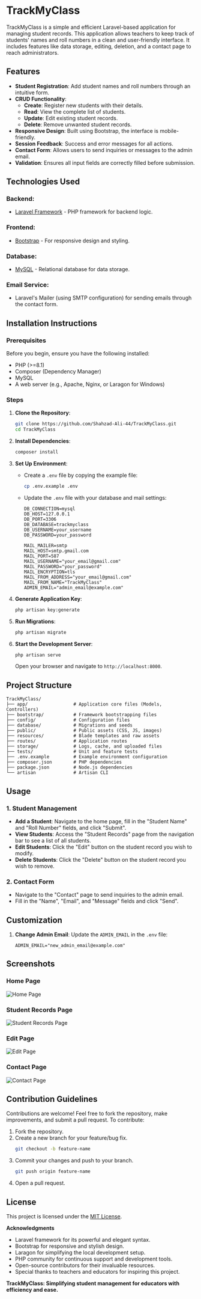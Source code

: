 # TrackMyClass

TrackMyClass is a simple and efficient Laravel-based application for managing student records. This application allows teachers to keep track of students' names and roll numbers in a clean and user-friendly interface. It includes features like data storage, editing, deletion, and a contact page to reach administrators.



## Features

- **Student Registration**: Add student names and roll numbers through an intuitive form.
- **CRUD Functionality**:
  - **Create**: Register new students with their details.
  - **Read**: View the complete list of students.
  - **Update**: Edit existing student records.
  - **Delete**: Remove unwanted student records.
- **Responsive Design**: Built using Bootstrap, the interface is mobile-friendly.
- **Session Feedback**: Success and error messages for all actions.
- **Contact Form**: Allows users to send inquiries or messages to the admin email.
- **Validation**: Ensures all input fields are correctly filled before submission.



## Technologies Used

### Backend:
- [Laravel Framework](https://laravel.com/) - PHP framework for backend logic.

### Frontend:
- [Bootstrap](https://getbootstrap.com/) - For responsive design and styling.

### Database:
- [MySQL](https://www.mysql.com/) - Relational database for data storage.

### Email Service:
- Laravel's Mailer (using SMTP configuration) for sending emails through the contact form.



## Installation Instructions

### Prerequisites

Before you begin, ensure you have the following installed:
- PHP (>=8.1)
- Composer (Dependency Manager)
- MySQL
- A web server (e.g., Apache, Nginx, or Laragon for Windows)

### Steps

1. **Clone the Repository**:
   ```bash
   git clone https://github.com/Shahzad-Ali-44/TrackMyClass.git
   cd TrackMyClass
   ```

2. **Install Dependencies**:
   ```bash
   composer install
   ```

3. **Set Up Environment**:
   - Create a `.env` file by copying the example file:
     ```bash
     cp .env.example .env
     ```
   - Update the `.env` file with your database and mail settings:
     ```env
     DB_CONNECTION=mysql
     DB_HOST=127.0.0.1
     DB_PORT=3306
     DB_DATABASE=trackmyclass
     DB_USERNAME=your_username
     DB_PASSWORD=your_password

     MAIL_MAILER=smtp
     MAIL_HOST=smtp.gmail.com
     MAIL_PORT=587
     MAIL_USERNAME="your_email@gmail.com"
     MAIL_PASSWORD="your_password"
     MAIL_ENCRYPTION=tls
     MAIL_FROM_ADDRESS="your_email@gmail.com"
     MAIL_FROM_NAME="TrackMyClass"
     ADMIN_EMAIL="admin_email@example.com"
     ```

4. **Generate Application Key**:
   ```bash
   php artisan key:generate
   ```

5. **Run Migrations**:
   ```bash
   php artisan migrate
   ```

6. **Start the Development Server**:
   ```bash
   php artisan serve
   ```
   Open your browser and navigate to `http://localhost:8000`.



## Project Structure

```plaintext
TrackMyClass/
├── app/                 # Application core files (Models, Controllers)
├── bootstrap/           # Framework bootstrapping files
├── config/              # Configuration files
├── database/            # Migrations and seeds
├── public/              # Public assets (CSS, JS, images)
├── resources/           # Blade templates and raw assets
├── routes/              # Application routes
├── storage/             # Logs, cache, and uploaded files
├── tests/               # Unit and feature tests
├── .env.example         # Example environment configuration
├── composer.json        # PHP dependencies
├── package.json         # Node.js dependencies
└── artisan              # Artisan CLI
```



## Usage

### 1. **Student Management**
- **Add a Student**: Navigate to the home page, fill in the "Student Name" and "Roll Number" fields, and click "Submit".
- **View Students**: Access the "Student Records" page from the navigation bar to see a list of all students.
- **Edit Students**: Click the "Edit" button on the student record you wish to modify.
- **Delete Students**: Click the "Delete" button on the student record you wish to remove.

### 2. **Contact Form**
- Navigate to the "Contact" page to send inquiries to the admin email.
- Fill in the "Name", "Email", and "Message" fields and click "Send".


## Customization

1. **Change Admin Email**:
   Update the `ADMIN_EMAIL` in the `.env` file:
   ```env
   ADMIN_EMAIL="new_admin_email@example.com"
   ```


## Screenshots

### Home Page
![Home Page](public/screenshots/homepage.png)

### Student Records Page
![Student Records Page](public/screenshots/studentrecords.png)

### Edit Page
![Edit Page](public/screenshots/editpage.png)

### Contact Page
![Contact Page](public/screenshots/contactpage.png)



## Contribution Guidelines

Contributions are welcome! Feel free to fork the repository, make improvements, and submit a pull request. To contribute:
1. Fork the repository.
2. Create a new branch for your feature/bug fix.
   ```bash
   git checkout -b feature-name
   ```
3. Commit your changes and push to your branch.
   ```bash
   git push origin feature-name
   ```
4. Open a pull request.



## License

This project is licensed under the [MIT License](LICENSE).

**Acknowledgments**  
- Laravel framework for its powerful and elegant syntax.  
- Bootstrap for responsive and stylish design.  
- Laragon for simplifying the local development setup.  
- PHP community for continuous support and development tools.  
- Open-source contributors for their invaluable resources.  
- Special thanks to teachers and educators for inspiring this project.  

**TrackMyClass: Simplifying student management for educators with efficiency and ease.**  